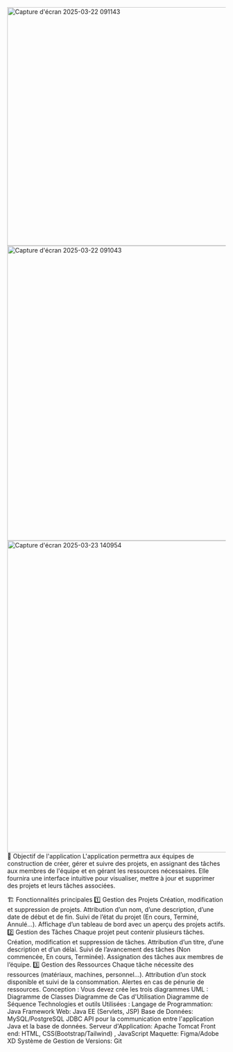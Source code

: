 <img width="550" alt="Capture d'écran 2025-03-22 091143" src="https://github.com/user-attachments/assets/a06d9458-a588-451e-9fc7-af5cfbe59d23" />
<img width="680" alt="Capture d'écran 2025-03-22 091043" src="https://github.com/user-attachments/assets/50153c05-14b5-435d-98fe-eae4600a678c" />
<img width="719" alt="Capture d'écran 2025-03-23 140954" src="https://github.com/user-attachments/assets/5592e94e-8155-4e0c-8cd0-b8ba8a2d88dc" />
📌 Objectif de l'application
L'application permettra aux équipes de construction de créer, gérer et suivre des projets, en assignant des tâches aux membres de l'équipe et en gérant les ressources nécessaires. Elle fournira une interface intuitive pour visualiser, mettre à jour et supprimer des projets et leurs tâches associées.

🏗️ Fonctionnalités principales
1️⃣ Gestion des Projets
Création, modification et suppression de projets.
Attribution d’un nom, d’une description, d’une date de début et de fin.
Suivi de l’état du projet (En cours, Terminé, Annulé…).
Affichage d’un tableau de bord avec un aperçu des projets actifs.
2️⃣ Gestion des Tâches
Chaque projet peut contenir plusieurs tâches.
Création, modification et suppression de tâches.
Attribution d’un titre, d’une description et d’un délai.
Suivi de l’avancement des tâches (Non commencée, En cours, Terminée).
Assignation des tâches aux membres de l’équipe.
3️⃣ Gestion des Ressources
Chaque tâche nécessite des ressources (matériaux, machines, personnel…).
Attribution d’un stock disponible et suivi de la consommation.
Alertes en cas de pénurie de ressources.
 Conception :
 Vous devez crée les trois diagrammes UML 
 Diagramme de Classes
 Diagramme de Cas d'Utilisation
 Diagramme de Séquence
 Technologies et outils Utilisées :
 Langage de Programmation: Java
 Framework Web: Java EE Servlets, JSP
 Base de Données: MySQL/PostgreSQL
 JDBC API pour la communication entre l'application Java et la base de 
données.
 Serveur d'Application: Apache Tomcat
 Front end: HTML, CSSBootstrap/Tailwind) , JavaScript
 Maquette: Figma/Adobe XD
 Système de Gestion de Versions: Git
